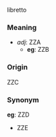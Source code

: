 libretto
### Meaning
+ _adj_: ZZA
    + __eg__: ZZB

### Origin

ZZC

### Synonym

__eg__: ZZD

+ ZZE


